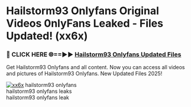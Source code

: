 # Hailstorm93 Onlyfans Original Videos 0nlyFans Leaked - Files Updated! (xx6x)

<h3>🔴 CLICK HERE 🌐==►► <a href="https://tinyurl.com/ms9xzufz" rel="nofollow">Hailstorm93 Onlyfans Updated Files</a></h3>

Get Hailstorm93 Onlyfans and all content. Now you can access all videos and pictures of Hailstorm93 Onlyfans. New Updated Files 2025!

[![xx6x](https://i.imgur.com/ppqm5kG.gif)](https://tinyurl.com/ms9xzufz)
hailstorm93 onlyfans<br>
hailstorm93 onlyfans leaks<br>
hailstorm93 onlyfans leak